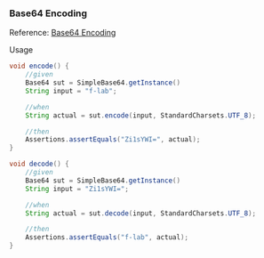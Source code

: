 ### Base64 Encoding

Reference: [Base64 Encoding](https://effectivesquid.tistory.com/entry/Base64-%EC%9D%B8%EC%BD%94%EB%94%A9%EC%9D%B4%EB%9E%80)

Usage
```java
void encode() {
    //given
    Base64 sut = SimpleBase64.getInstance()
    String input = "f-lab";

    //when
    String actual = sut.encode(input, StandardCharsets.UTF_8);

    //then
    Assertions.assertEquals("Zi1sYWI=", actual);
}

void decode() {
    //given
    Base64 sut = SimpleBase64.getInstance()
    String input = "Zi1sYWI=";

    //when
    String actual = sut.decode(input, StandardCharsets.UTF_8);

    //then
    Assertions.assertEquals("f-lab", actual);
}
```